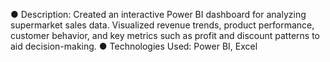 ●
Description: Created an interactive Power BI dashboard for analyzing supermarket sales data. Visualized revenue trends, product performance, customer behavior, and key metrics such as profit and discount patterns to aid decision-making.
●
Technologies Used: Power BI, Excel
